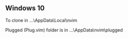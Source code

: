 ## Windows 10
To clone in ...\AppData\Local\nvim

Plugged (Plug.vim) folder is in ...\AppData\nvim\plugged
